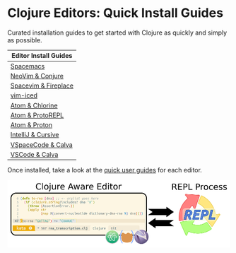 # Clojure Editors: Quick Install Guides
Curated installation guides to get started with Clojure as quickly and simply as possible.

| Editor Install Guides                                             |
|-------------------------------------------------------------------|
| [Spacemacs](emacs-spacemacs.md)                                   |
| [NeoVim & Conjure](neovim-conjure.md)                             |
| [Spacevim & Fireplace](spacevim-fireplace.md) |
| [vim-iced](https://liquidz.github.io/vim-iced/#installation)      |
| [Atom & Chlorine](https://github.com/mauricioszabo/atom-chlorine) |
| [Atom & ProtoREPL](atom-protorepl.html)                           |
| [Atom & Proton](atom-proton.html)                                 |
| [IntelliJ & Cursive](intellij-cursive.html)                       |
| [VSpaceCode & Calva](vspacecode-calva.html)                   |
| [VSCode & Calva](vscode-calva.html)                               |

Once installed, take a look at the [quick user guides](../editor-user-guides/) for each editor.

![Clojure aware editors and REPL process](https://raw.githubusercontent.com/jr0cket/developer-guides/master/clojure/clojure-repl-driven-development-clojure-aware-editor.png)

